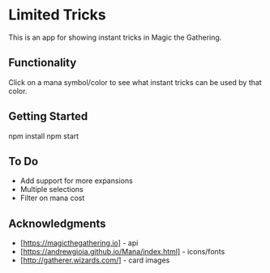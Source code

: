 # Limited Tricks

This is an app for showing instant tricks in Magic the Gathering.

## Functionality

Click on a mana symbol/color to see what instant tricks can be used by that color.

## Getting Started

npm install
npm start

## To Do

- Add support for more expansions
- Multiple selections
- Filter on mana cost

## Acknowledgments

* [https://magicthegathering.io] - api
* [https://andrewgioia.github.io/Mana/index.html] - icons/fonts
* [http://gatherer.wizards.com/] - card images